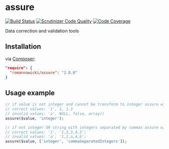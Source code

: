 # assure

[![Build Status](https://travis-ci.org/romannowicki/assure.svg?branch=2.0.0)](https://travis-ci.org/romannowicki/assure)
[![Scrutinizer Code Quality](https://scrutinizer-ci.com/g/romannowicki/assure/badges/quality-score.png?b=master)](https://scrutinizer-ci.com/g/romannowicki/assure/?branch=master)
[![Code Coverage](https://scrutinizer-ci.com/g/romannowicki/assure/badges/coverage.png?b=master)](https://scrutinizer-ci.com/g/romannowicki/assure/?branch=master)

Data correction and validation tools

## Installation

via [Composer](https://packagist.org/packages/romannowicki/assure):

```json
"require": {
  "romannowicki/assure": "2.0.0"
}
```

## Usage example

```php 
// if value is not integer and cannot be transform to integer assure with throw exception
// correct values: '1', 1, 1.3
// invalid values: 'a', NULL, false, array()
assure($value, 'integer');

// if not integer OR string with integers separated by commas assure will throw exception
// correct values: '1', '1,2,3,4,5';
// invalid values: 'a', '1,2,a,4,b';
assure($value, ['integer', 'commaSeparatedIntegers']); 
```

